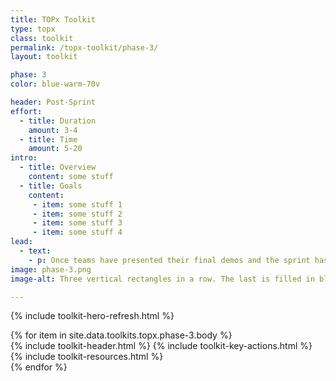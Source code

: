 ```yaml
---
title: TOPx Toolkit
type: topx
class: toolkit
permalink: /topx-toolkit/phase-3/
layout: toolkit

phase: 3
color: blue-warm-70v

header: Post-Sprint
effort:
  - title: Duration
    amount: 3-4
  - title: Time
    amount: 5-20
intro:
  - title: Overview
    content: some stuff
  - title: Goals
    content:
     - item: some stuff 1
     - item: some stuff 2
     - item: some stuff 3
     - item: some stuff 4
lead:
  - text:
    - p: Once teams have presented their final demos and the sprint has concluded, there are a variety of options for post-sprint engagement. We encourage agencies to host even an end-of-sprint event to celebrate the conclusion of the sprint and the work that was done. There are also opportunities to continue engaging with participants after the sprint by tracking product metrics, offering funding opportunities, and connecting participants with the TOP Alumni Community.
image: phase-3.png
image-alt: Three vertical rectangles in a row. The last is filled in blue with a 3 in the center. The rest are outlined

---
```


{% include toolkit-hero-refresh.html %}
<section class="grid-container padding-top-8">
  <div class="grid-row">
    <div>
      {% for item in site.data.toolkits.topx.phase-3.body %}
        <div class="toolkit-section  margin-top-10">
          {% include toolkit-header.html %}
          {% include toolkit-key-actions.html %}
          {% include toolkit-resources.html %}
        </div>
      {% endfor %}
    </div>
  </div>
</section>
